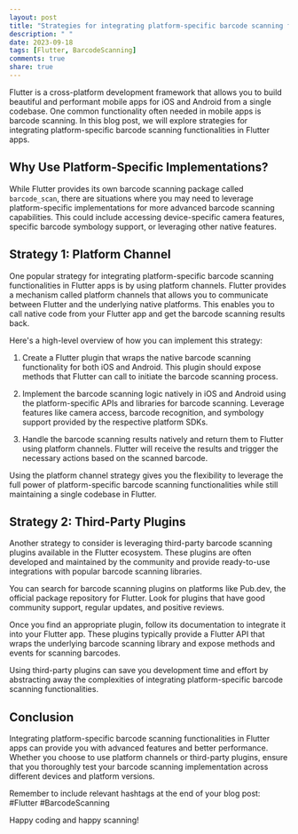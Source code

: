 ```yaml
---
layout: post
title: "Strategies for integrating platform-specific barcode scanning functionalities in Flutter apps."
description: " "
date: 2023-09-18
tags: [Flutter, BarcodeScanning]
comments: true
share: true
---
```


Flutter is a cross-platform development framework that allows you to build beautiful and performant mobile apps for iOS and Android from a single codebase. One common functionality often needed in mobile apps is barcode scanning. In this blog post, we will explore strategies for integrating platform-specific barcode scanning functionalities in Flutter apps.

## Why Use Platform-Specific Implementations?

While Flutter provides its own barcode scanning package called `barcode_scan`, there are situations where you may need to leverage platform-specific implementations for more advanced barcode scanning capabilities. This could include accessing device-specific camera features, specific barcode symbology support, or leveraging other native features.

## Strategy 1: Platform Channel

One popular strategy for integrating platform-specific barcode scanning functionalities in Flutter apps is by using platform channels. Flutter provides a mechanism called platform channels that allows you to communicate between Flutter and the underlying native platforms. This enables you to call native code from your Flutter app and get the barcode scanning results back.

Here's a high-level overview of how you can implement this strategy:

1. Create a Flutter plugin that wraps the native barcode scanning functionality for both iOS and Android. This plugin should expose methods that Flutter can call to initiate the barcode scanning process.

2. Implement the barcode scanning logic natively in iOS and Android using the platform-specific APIs and libraries for barcode scanning. Leverage features like camera access, barcode recognition, and symbology support provided by the respective platform SDKs.

3. Handle the barcode scanning results natively and return them to Flutter using platform channels. Flutter will receive the results and trigger the necessary actions based on the scanned barcode.

Using the platform channel strategy gives you the flexibility to leverage the full power of platform-specific barcode scanning functionalities while still maintaining a single codebase in Flutter.

## Strategy 2: Third-Party Plugins

Another strategy to consider is leveraging third-party barcode scanning plugins available in the Flutter ecosystem. These plugins are often developed and maintained by the community and provide ready-to-use integrations with popular barcode scanning libraries.

You can search for barcode scanning plugins on platforms like Pub.dev, the official package repository for Flutter. Look for plugins that have good community support, regular updates, and positive reviews.

Once you find an appropriate plugin, follow its documentation to integrate it into your Flutter app. These plugins typically provide a Flutter API that wraps the underlying barcode scanning library and expose methods and events for scanning barcodes.

Using third-party plugins can save you development time and effort by abstracting away the complexities of integrating platform-specific barcode scanning functionalities.

## Conclusion

Integrating platform-specific barcode scanning functionalities in Flutter apps can provide you with advanced features and better performance. Whether you choose to use platform channels or third-party plugins, ensure that you thoroughly test your barcode scanning implementation across different devices and platform versions.

Remember to include relevant hashtags at the end of your blog post: #Flutter #BarcodeScanning

Happy coding and happy scanning!